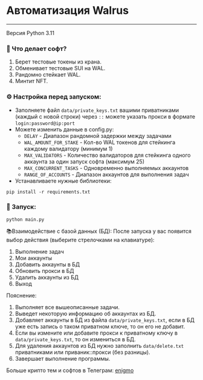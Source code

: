 # Автоматизация Walrus
___
Версия Python 3.11

### 🤔 Что делает софт?
1. Берет тестовые токены из крана.
2. Обменивает тестовые SUI на WAL.
3. Рандомно стейкает WAL.
4. Минтит NFT.

### ⚙️ Настройка перед запуском:
+ Заполняете файл `data/private_keys.txt` вашими приватниками (каждый с новой строки) через `::` можете указать прокси в формате `login:password@ip:port`
+ Можете изменить данные в config.py:
    - `DELAY` - Диапазон рандомной задержки между задачами
    - `WAL_AMOUNT_FOR_STAKE` - Кол-во WAL токенов для стейкинга каждому валидатору (минимум 1)
    - `MAX_VALIDATORS` - Количество валидаторов для стейкинга одного аккаунта за один запуск софта (максимум 25)
    - `MAX_CONCURRENT_TASKS` - Одновременно выполняемых аккаунтов
    - `RANGE_OF_ACCOUNTS` - Диапазон аккаунтов для выполнения задач
+ Устанавливаете нужные библиотеки: 
```
pip install -r requirements.txt
```

### 🚀 Запуск:
```
python main.py
```

📚Взаимодействие с базой данных (БД):
После запуска у вас появится выбор действия (выберите стрелочками на клавиатуре):
1. Выполнение задач
2. Мои аккаунты
3. Добавить аккаунты в БД
4. Обновить прокси в БД 
5. Удалить аккаунты из БД 
6. Выход 

Пояснение:
1. Выполняет все вышеописанные задачи.
2. Выведет некоторую информацию об аккаунтах из БД.
3. Добавляет аккаунты в БД из файла `data/private_keys.txt`, если в БД уже есть запись о таком приватном ключе, то он его не добавит.
4. Если вы измените или добавите прокси к приватному ключу в `data/private_keys.txt`, то он измениться в БД.
5. Для удаления аккаунтов из БД нужно заполнить `data/delete.txt` приватниками или приваник::прокси (без разницы).
6. Завершает выполнение программы.

Больше крипто тем и софтов в Телеграм: [enigmo](https://t.me/enigmo_crypto)